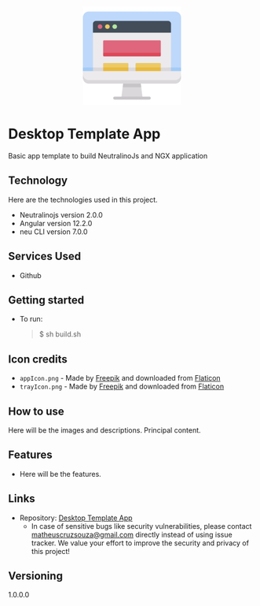 <p align="center" width="100%">
    <img width="200" height="200" src="application/src/assets/icons/appIcon.png">
</p>

# Desktop Template App

Basic app template to build NeutralinoJs and NGX application

## Technology

Here are the technologies used in this project.

- Neutralinojs version 2.0.0
- Angular version 12.2.0
- neu CLI version 7.0.0

## Services Used

- Github
<!-- - ... -->

## Getting started

- To run:
  > \$ sh build.sh

## Icon credits

- `appIcon.png` - Made by [Freepik](https://www.freepik.com) and downloaded from [Flaticon](https://www.flaticon.com)
- `trayIcon.png` - Made by [Freepik](https://www.freepik.com) and downloaded from [Flaticon](https://www.flaticon.com)

## How to use

Here will be the images and descriptions. Principal content.

## Features

- Here will be the features.

## Links

- Repository: [Desktop Template App](https://github.com/matheuscruzsouza/desktop-template-app)
  - In case of sensitive bugs like security vulnerabilities, please contact
    matheuscruzsouza@gmail.com directly instead of using issue tracker. We value your effort
    to improve the security and privacy of this project!

## Versioning

1.0.0.0

